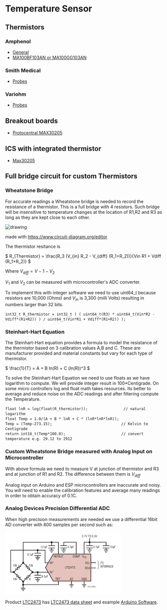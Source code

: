 # Temperature Sensor

## Thermistors

### Amphenol
- [General](https://www.amphenol-sensors.com/en/product-spotlights/3468-temperature-sensing-for-medical-devices)
- [MA100BF103AN or MA100GG103AN](https://www.mouser.com/datasheet/2/18/Amphenol_04022020_AAS_920_321E-1826352.pdf)

### Smith Medical
- [Probes](https://www.smiths-medical.com/en-us/products/temperature-management/temperature-probes)

### Variohm
- [Probes](https://www.variohm.com/products/temperature-sensors/medical-temperature-probes)

## Breakout boards
- [Protocentral MAX30205](https://protocentral.com/product/protocentral-max30205-body-temperature-sensor-breakout-board/)

## ICS with integrated thermistor 
- [Max30205](https://www.analog.com/media/en/technical-documentation/data-sheets/max30205.pdf)

## Full bridge circuit for custom Thermistors

### Wheatstone Bridge
For accurate readings a Wheatstone bridge is needed to record the resistance of a thermistor. This is a full bridge with 4 resistors. Such bridge will be insensitive to temperature changes at the location of R1,R2 and R3 as long as they are kept close to each other.

<img src="./assetts/Wheatstone.svg" alt="drawing" height="300"/>

made with https://www.circuit-diagram.org/editor

The thermistor resitance is

$ R_{Thermistor} = \frac{R_3 (V_{in} R_2 - V_{diff} (R_1+R_2))}{Vin R1 + Vdiff (R_1+R_2)} $

Where $V_{diff} = V-1 - V_2$

$V_1$ and $V_2$ can be measured with microcontroller's ADC converter. 

To implement this with integer software we need to use uint64_t because resistors are 10,000 (Ohms) and $V_{in}$ is 3,300 (milli Volts) resulting in numbers larger than 32 bits.

```
int32_t R_thermistor = int32_t ( ( uint64_t(R3) * uint64_t(Vin*R2 - Vdiff*(R1+R2)) ) / uint64_t(Vin*R1 + Vdiff*(R1+R2)) );
```

### Steinhart-Hart Equation

The Steinhart-Hart equation provides a formula to model the resistance of the thermistor based on 3 calibration values A,B and C. These are manufacturer provided and material constants but vary for each type of thermistor.

$ \frac{1}{T} = A + B ln(R) + C (ln(R))^3 $

To solve the Steinhart-Hart Equation we need to use floats as we have logarithm to compute. We will provide integer result in 100*Centigrade. On some micro controllers log and float math takes resources. Its better to average and reduce noise on the ADC readings and after filtering compute the Temperature.

```
float lnR = log(float(R_thermistor));                // natural logarithm
float Temp = 1.0/(A + B * lnR + C * (lnR*lnR*lnR));
Temp = (Temp-273.15);                               // Kelvin to Centigrade
return int16_t(Temp*100.0);                         // convert temperature e.g. 29.12 to 2912
```

### Custom Wheatstone Bridge measured with Analog Input on Microcontroller

With above formula we need to measure V at junction of thermistor and R3 and at junction of R1 and R2. The difference between them is $V_{diff}$

Analog input on Arduino and ESP microcontrollers are inaccurate and noisy. You will need to enable the calibration features and average many readings in order to obtain accuracy of 0.1C.

### Analog Devices Precision Differential ADC
When high precision measurements are needed we use a differential 16bit AD converter with 800 samples per second such as:

<img src="./assetts/LTC2471-8586.png" alt="drawing" height="200"/>

Product [LTC2473](https://www.analog.com/en/products/ltc2473.html) has [LTC2473 data sheet](https://www.analog.com/media/en/technical-documentation/data-sheets/24713fb.pdf) and example [Arduino Software](https://github.com/analogdevicesinc/Linduino).
